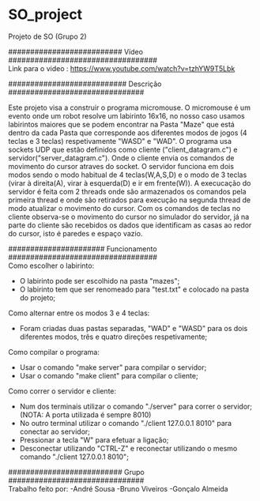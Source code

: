 # SO_project
Projeto de SO (Grupo 2)

########################## Vídeo ##################################  
Link para o video : https://www.youtube.com/watch?v=tzhYW9T5Lbk

########################### Descrição ###############################  

Este projeto visa a construir o programa micromouse. O micromouse é um evento onde um robot resolve um labirinto 16x16, no nosso caso usamos labirintos maiores que se podem encontrar na Pasta "Maze" que está dentro da cada Pasta que corresponde aos diferentes modos de jogos (4 teclas e 3 teclas) respetivamente "WASD" e "WAD".
O programa usa sockets UDP que estão definidos como cliente ("client_datagram.c") e servidor("server_datagram.c"). Onde o cliente envia os comandos de movimento do cursor atraves do socket. 
O servidor funciona em dois modos sendo o modo habitual de 4 teclas(W,A,S,D) e o modo de 3 teclas (virar à direita(A), virar à esquerda(D) e ir em frente(W)). A execucação do servidor é feita com 2 threads onde são armazenados os comandos pela primeira thread  e onde são retirados para execução na segunda thread de modo atualizar o movimento do cursor.
Com os comandos de teclas no cliente observa-se o movimento do cursor no simulador do servidor, já na parte do cliente são recebidos os dados que identificam as casas ao redor do cursor, isto é paredes e espaço vazio.


###################### Funcionamento ##################################  
Como escolher o labirinto:
- O labirinto pode ser escolhido na pasta "mazes";
- O labirinto tem que ser renomeado para "test.txt" e colocado na pasta do projeto;

Como alternar entre os modos 3 e 4 teclas:
- Foram criadas duas pastas separadas, "WAD" e "WASD" para os dois diferentes modos, três e quatro direções respetivamente;

Como compilar o programa:

- Usar o comando "make server" para compilar o servidor;
- Usar o comando "make client" para compilar o cliente;

Como correr o servidor e cliente:

- Num dos terminais utilizar o comando "./server" para correr o servidor; (NOTA: A porta utilizada é sempre 8010)
- No outro terminal utilizar o comando "./client 127.0.0.1 8010" para conectar ao servidor;
- Pressionar a tecla "W" para efetuar a ligação;
- Desconectar utilizando "CTRL-Z" e reconectar utilizando o mesmo comando "./client 127.0.0.1 8010";
  

########################## Grupo ###############################  
Trabalho feito por: 
-André Sousa 
-Bruno Viveiros 
-Gonçalo Almeida
